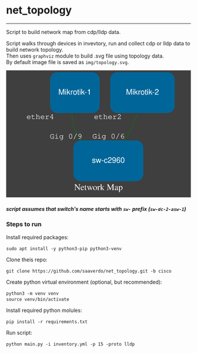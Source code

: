 # net_topology
---

Script to build network map from cdp/lldp data.  

Script walks through devices in invevtory, run and collect cdp or lldp data to build network topology.  
Then uses `graphviz` module to build .svg file using topology data.  
By default image file is saved as `img/topology.svg`.  

![map example](doc/topology.svg)

##### script assumes that switch's name starts with `sw-` prefix (`sw-dc-2-asw-1`)

### Steps to run

Install required packages:  

```
sudo apt install -y python3-pip python3-venv
```

Clone theis repo:  

```
git clone https://github.com/saaverdo/net_topology.git -b cisco
```

Create python virtual environment (optional, but recommended):  

```
python3 -m venv venv
source venv/bin/activate
```

Install required python molules:  

```
pip install -r requirements.txt
```

Run script:  

```
python main.py -i inventory.yml -p 15 -proto lldp
```


